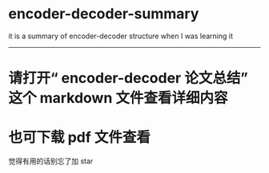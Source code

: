 # encoder-decoder-summary

it is a summary of encoder-decoder structure when I was learning it 

---

# 请打开“ encoder-decoder 论文总结” 这个 markdown 文件查看详细内容
# 也可下载 pdf 文件查看

觉得有用的话别忘了加 star
